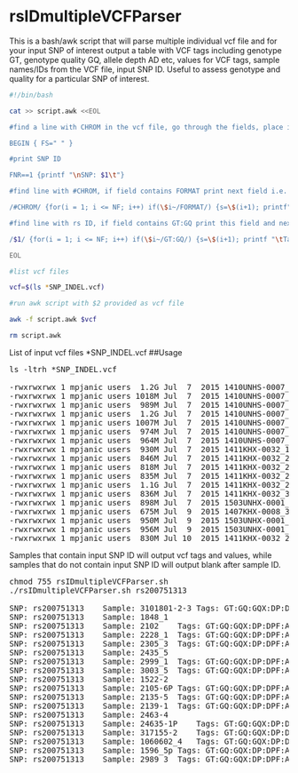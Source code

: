 # rsIDmultipleVCFParser

This is a bash/awk script that will parse multiple individual vcf file and for your input SNP of interest output a table with VCF tags including genotype GT, genotype quality GQ, allele depth AD etc, values for VCF tags, sample names/IDs from the VCF file, input SNP ID. Useful to assess genotype and quality for a particular SNP of interest.

```sh
#!/bin/bash

cat >> script.awk <<EOL

#find a line with CHROM in the vcf file, go through the fields, place in hash h1, key=position, value=field content

BEGIN { FS=" " } 

#print SNP ID

FNR==1 {printf "\nSNP: $1\t"}

#find line with #CHROM, if field contains FORMAT print next field i.e. sample name 

/#CHROM/ {for(i = 1; i <= NF; i++) if(\$i~/FORMAT/) {s=\$(i+1); printf"Sample:\t"; printf s}} 

#find line with rs ID, if field contains GT:GQ print this field and next field

/$1/ {for(i = 1; i <= NF; i++) if(\$i~/GT:GQ/) {s=\$(i+1); printf "\tTags:"; printf" "\$i"\tValues: "s}}

EOL

#list vcf files 

vcf=$(ls *SNP_INDEL.vcf)

#run awk script with $2 provided as vcf file

awk -f script.awk $vcf

rm script.awk
```
List of input vcf files \*SNP_INDEL.vcf
##Usage
<pre>
ls -ltrh *SNP_INDEL.vcf

-rwxrwxrwx 1 mpjanic users  1.2G Jul  7  2015 1410UNHS-0007_1848_1_SNP_INDEL.vcf
-rwxrwxrwx 1 mpjanic users 1018M Jul  7  2015 1410UNHS-0007_2102_SNP_INDEL.vcf
-rwxrwxrwx 1 mpjanic users  989M Jul  7  2015 1410UNHS-0007_2228_1_SNP_INDEL.vcf
-rwxrwxrwx 1 mpjanic users  1.2G Jul  7  2015 1410UNHS-0007_2305_3_SNP_INDEL.vcf
-rwxrwxrwx 1 mpjanic users 1007M Jul  7  2015 1410UNHS-0007_2435_5_SNP_INDEL.vcf
-rwxrwxrwx 1 mpjanic users  974M Jul  7  2015 1410UNHS-0007_2999_1_SNP_INDEL.vcf
-rwxrwxrwx 1 mpjanic users  964M Jul  7  2015 1410UNHS-0007_3003_5_SNP_INDEL.vcf
-rwxrwxrwx 1 mpjanic users  930M Jul  7  2015 1411KHX-0032_1522-2_SNP_INDEL.vcf
-rwxrwxrwx 1 mpjanic users  846M Jul  7  2015 1411KHX-0032_2105-6P_SNP_INDEL.vcf
-rwxrwxrwx 1 mpjanic users  818M Jul  7  2015 1411KHX-0032_2139-1_SNP_INDEL.vcf
-rwxrwxrwx 1 mpjanic users  835M Jul  7  2015 1411KHX-0032_2463-4_SNP_INDEL.vcf
-rwxrwxrwx 1 mpjanic users  1.1G Jul  7  2015 1411KHX-0032_24635-1P_SNP_INDEL.vcf
-rwxrwxrwx 1 mpjanic users  836M Jul  7  2015 1411KHX-0032_317155-2_SNP_INDEL.vcf
-rwxrwxrwx 1 mpjanic users  898M Jul  7  2015 1503UNHX-0001_2989_3_SNP_INDEL.vcf
-rwxrwxrwx 1 mpjanic users  675M Jul  9  2015 1407KHX-0008_3101801-2-3_SNP_INDEL.vcf
-rwxrwxrwx 1 mpjanic users  950M Jul  9  2015 1503UNHX-0001_1060602_4_SNP_INDEL.vcf
-rwxrwxrwx 1 mpjanic users  956M Jul  9  2015 1503UNHX-0001_1596_5p_SNP_INDEL.vcf
-rwxrwxrwx 1 mpjanic users  830M Jul 10  2015 1411KHX-0032_2135-5_SNP_INDEL.vcf
</pre>

Samples that contain input SNP ID will output vcf tags and values, while samples that do not contain input SNP ID will output blank after sample ID.

<pre>
chmod 755 rsIDmultipleVCFParser.sh
./rsIDmultipleVCFParser.sh rs200751313

SNP: rs200751313	Sample:	3101801-2-3	Tags: GT:GQ:GQX:DP:DPF:AD	Values: 1/1:33:33:12:3:0,12
SNP: rs200751313	Sample:	1848_1
SNP: rs200751313	Sample:	2102	Tags: GT:GQ:GQX:DP:DPF:AD	Values: 1/1:132:132:45:3:0,45
SNP: rs200751313	Sample:	2228_1	Tags: GT:GQ:GQX:DP:DPF:AD	Values: 1/1:48:48:17:2:0,17
SNP: rs200751313	Sample:	2305_3	Tags: GT:GQ:GQX:DP:DPF:AD	Values: 0/1:55:55:30:0:5,25
SNP: rs200751313	Sample:	2435_5
SNP: rs200751313	Sample:	2999_1	Tags: GT:GQ:GQX:DP:DPF:AD	Values: 1/1:87:87:30:0:0,30
SNP: rs200751313	Sample:	3003_5	Tags: GT:GQ:GQX:DP:DPF:AD	Values: 1/1:54:54:19:1:0,19
SNP: rs200751313	Sample:	1522-2
SNP: rs200751313	Sample:	2105-6P	Tags: GT:GQ:GQX:DP:DPF:AD	Values: 0/1:33:33:43:1:7,36
SNP: rs200751313	Sample:	2135-5	Tags: GT:GQ:GQX:DP:DPF:AD	Values: 0/1:37:37:14:2:2,12
SNP: rs200751313	Sample:	2139-1	Tags: GT:GQ:GQX:DP:DPF:AD	Values: 1/1:90:90:31:3:0,31
SNP: rs200751313	Sample:	2463-4
SNP: rs200751313	Sample:	24635-1P	Tags: GT:GQ:GQX:DP:DPF:AD	Values: 0/1:77:77:24:2:6,18
SNP: rs200751313	Sample:	317155-2	Tags: GT:GQ:GQX:DP:DPF:AD	Values: 1/1:75:75:26:0:0,26
SNP: rs200751313	Sample:	1060602_4	Tags: GT:GQ:GQX:DP:DPF:AD	Values: 1/1:87:87:30:3:0,30
SNP: rs200751313	Sample:	1596_5p	Tags: GT:GQ:GQX:DP:DPF:AD	Values: 1/1:66:66:23:2:0,23
SNP: rs200751313	Sample:	2989_3	Tags: GT:GQ:GQX:DP:DPF:AD	Values: 1/1:93:93:32:2:0,32
</pre>
